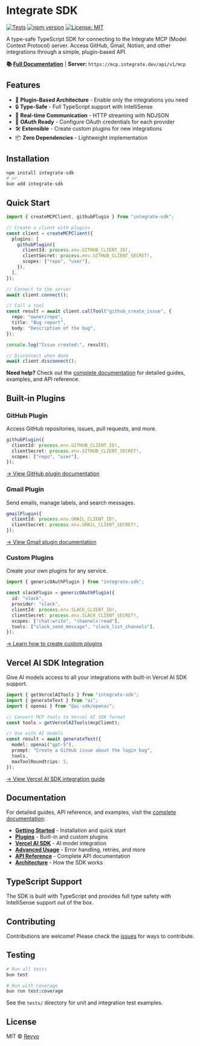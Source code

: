 # Integrate SDK

[![Tests](https://github.com/Revyo/integrate-sdk/actions/workflows/test.yml/badge.svg)](https://github.com/Revyo/integrate-sdk/actions/workflows/test.yml)
[![npm version](https://badge.fury.io/js/integrate-sdk.svg)](https://www.npmjs.com/package/integrate-sdk)
[![License: MIT](https://img.shields.io/badge/License-MIT-yellow.svg)](https://opensource.org/licenses/MIT)

A type-safe TypeScript SDK for connecting to the Integrate MCP (Model Context Protocol) server. Access GitHub, Gmail, Notion, and other integrations through a simple, plugin-based API.

**📚 [Full Documentation](https://integrate.dev)** | **Server:** `https://mcp.integrate.dev/api/v1/mcp`

## Features

- 🔌 **Plugin-Based Architecture** - Enable only the integrations you need
- 🔒 **Type-Safe** - Full TypeScript support with IntelliSense
- 🌊 **Real-time Communication** - HTTP streaming with NDJSON
- 🔐 **OAuth Ready** - Configure OAuth credentials for each provider
- 🛠️ **Extensible** - Create custom plugins for new integrations
- 📦 **Zero Dependencies** - Lightweight implementation

## Installation

```bash
npm install integrate-sdk
# or
bun add integrate-sdk
```

## Quick Start

```typescript
import { createMCPClient, githubPlugin } from "integrate-sdk";

// Create a client with plugins
const client = createMCPClient({
  plugins: [
    githubPlugin({
      clientId: process.env.GITHUB_CLIENT_ID!,
      clientSecret: process.env.GITHUB_CLIENT_SECRET!,
      scopes: ["repo", "user"],
    }),
  ],
});

// Connect to the server
await client.connect();

// Call a tool
const result = await client.callTool("github_create_issue", {
  repo: "owner/repo",
  title: "Bug report",
  body: "Description of the bug",
});

console.log("Issue created:", result);

// Disconnect when done
await client.disconnect();
```

**Need help?** Check out the [complete documentation](https://integrate.dev) for detailed guides, examples, and API reference.

## Built-in Plugins

### GitHub Plugin

Access GitHub repositories, issues, pull requests, and more.

```typescript
githubPlugin({
  clientId: process.env.GITHUB_CLIENT_ID!,
  clientSecret: process.env.GITHUB_CLIENT_SECRET!,
  scopes: ["repo", "user"],
});
```

[→ View GitHub plugin documentation](https://integrate.dev/docs/plugins/github)

### Gmail Plugin

Send emails, manage labels, and search messages.

```typescript
gmailPlugin({
  clientId: process.env.GMAIL_CLIENT_ID!,
  clientSecret: process.env.GMAIL_CLIENT_SECRET!,
});
```

[→ View Gmail plugin documentation](https://integrate.dev/docs/plugins/gmail)

### Custom Plugins

Create your own plugins for any service.

```typescript
import { genericOAuthPlugin } from "integrate-sdk";

const slackPlugin = genericOAuthPlugin({
  id: "slack",
  provider: "slack",
  clientId: process.env.SLACK_CLIENT_ID!,
  clientSecret: process.env.SLACK_CLIENT_SECRET!,
  scopes: ["chat:write", "channels:read"],
  tools: ["slack_send_message", "slack_list_channels"],
});
```

[→ Learn how to create custom plugins](https://integrate.dev/docs/plugins/custom-plugins)

## Vercel AI SDK Integration

Give AI models access to all your integrations with built-in Vercel AI SDK support.

```typescript
import { getVercelAITools } from "integrate-sdk";
import { generateText } from "ai";
import { openai } from "@ai-sdk/openai";

// Convert MCP tools to Vercel AI SDK format
const tools = getVercelAITools(mcpClient);

// Use with AI models
const result = await generateText({
  model: openai("gpt-5"),
  prompt: "Create a GitHub issue about the login bug",
  tools,
  maxToolRoundtrips: 5,
});
```

[→ View Vercel AI SDK integration guide](https://integrate.dev/docs/integrations/vercel-ai)

## Documentation

For detailed guides, API reference, and examples, visit the [complete documentation](https://integrate.dev):

- **[Getting Started](https://integrate.dev/docs/getting-started/installation)** - Installation and quick start
- **[Plugins](https://integrate.dev/docs/plugins)** - Built-in and custom plugins
- **[Vercel AI SDK](https://integrate.dev/docs/integrations/vercel-ai)** - AI model integration
- **[Advanced Usage](https://integrate.dev/docs/guides/advanced-usage)** - Error handling, retries, and more
- **[API Reference](https://integrate.dev/docs/reference/api-reference)** - Complete API documentation
- **[Architecture](https://integrate.dev/docs/reference/architecture)** - How the SDK works

## TypeScript Support

The SDK is built with TypeScript and provides full type safety with IntelliSense support out of the box.

## Contributing

Contributions are welcome! Please check the [issues](https://github.com/Revyo/integrate-sdk/issues) for ways to contribute.

## Testing

```bash
# Run all tests
bun test

# Run with coverage
bun run test:coverage
```

See the `tests/` directory for unit and integration test examples.

## License

MIT © [Revyo](https://github.com/Revyo)
